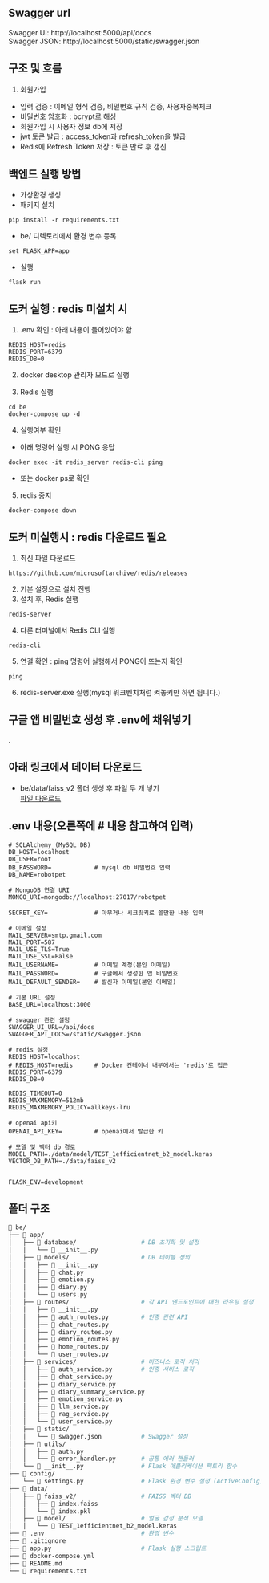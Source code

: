 ## Swagger url
Swagger UI: http://localhost:5000/api/docs  
Swagger JSON: http://localhost:5000/static/swagger.json  

## 구조 및 흐름
1. 회원가입
- 입력 검증 : 이메일 형식 검증, 비밀번호 규칙 검증, 사용자중복체크
- 비밀번호 암호화 : bcrypt로 해싱
- 회원가입 시 사용자 정보 db에 저장
- jwt 토큰 발급 : access_token과 refresh_token을 발급
- Redis에 Refresh Token 저장 : 토큰 만료 후 갱신

## 백엔드 실행 방법
- 가상환경 생성
- 패키지 설치
```
pip install -r requirements.txt

```
- be/ 디렉토리에서 환경 변수 등록
```
set FLASK_APP=app
```
- 실행
```
flask run
```

## 도커 실행 : redis 미설치 시
1. .env 확인 : 아래 내용이 들어있어야 함
```
REDIS_HOST=redis  
REDIS_PORT=6379
REDIS_DB=0
```

2. docker desktop 관리자 모드로 실행

3. Redis 실행
```
cd be
docker-compose up -d
```

4. 실행여부 확인
- 아래 명령어 실행 시 PONG 응답
```
docker exec -it redis_server redis-cli ping
```
- 또는 docker ps로 확인

5. redis 중지
```
docker-compose down
```

## 도커 미실행시 : redis 다운로드 필요
1. 최신 파일 다운로드
```
https://github.com/microsoftarchive/redis/releases
```
2. 기본 설정으로 설치 진행
3. 설치 후, Redis 실행
```
redis-server
```
4. 다른 터미널에서 Redis CLI 실행
```
redis-cli
```
5. 연결 확인 : ping 명령어 실행해서 PONG이 뜨는지 확인
```
ping
```
6. redis-server.exe 실행(mysql 워크벤치처럼 켜놓키만 하면 됩니다.)

## 구글 앱 비밀번호 생성 후 .env에 채워넣기  
.

## 아래 링크에서 데이터 다운로드
- be/data/faiss_v2 폴더 생성 후 파일 두 개 넣기  
[파일 다운로드](https://drive.google.com/drive/folders/1CdRVD3lnviZjhRYWSXLjNFq_QQfhc_79?usp=sharing)


## .env 내용(오른쪽에  # 내용 참고하여 입력)
```
# SQLAlchemy (MySQL DB)
DB_HOST=localhost
DB_USER=root
DB_PASSWORD=            # mysql db 비밀번호 입력
DB_NAME=robotpet

# MongoDB 연결 URI
MONGO_URI=mongodb://localhost:27017/robotpet

SECRET_KEY=             # 아무거나 시크릿키로 쓸만한 내용 입력 

# 이메일 설정
MAIL_SERVER=smtp.gmail.com
MAIL_PORT=587
MAIL_USE_TLS=True
MAIL_USE_SSL=False
MAIL_USERNAME=          # 이메일 계정(본인 이메일)
MAIL_PASSWORD=          # 구글에서 생성한 앱 비밀번호
MAIL_DEFAULT_SENDER=    # 발신자 이메일(본인 이메일)

# 기본 URL 설정
BASE_URL=localhost:3000

# swagger 관련 설정
SWAGGER_UI_URL=/api/docs
SWAGGER_API_DOCS=/static/swagger.json

# redis 설정
REDIS_HOST=localhost
# REDIS_HOST=redis      # Docker 컨테이너 내부에서는 'redis'로 접근
REDIS_PORT=6379
REDIS_DB=0

REDIS_TIMEOUT=0         
REDIS_MAXMEMORY=512mb 
REDIS_MAXMEMORY_POLICY=allkeys-lru 

# openai api키
OPENAI_API_KEY=         # openai에서 발급한 키

# 모델 및 벡터 db 경로
MODEL_PATH=./data/model/TEST_1efficientnet_b2_model.keras
VECTOR_DB_PATH=./data/faiss_v2


FLASK_ENV=development
```
  
## 폴더 구조
```bash
📂 be/
├── 📂 app/
│   ├── 📂 database/                  # DB 초기화 및 설정
│   │   └── 📄 __init__.py
│   ├── 📂 models/                    # DB 테이블 정의
│   │   ├── 📄 __init__.py
│   │   ├── 📄 chat.py
│   │   ├── 📄 emotion.py
│   │   ├── 📄 diary.py
│   │   └── 📄 users.py
│   ├── 📂 routes/                    # 각 API 엔드포인트에 대한 라우팅 설정
│   │   ├── 📄 __init__.py
│   │   ├── 📄 auth_routes.py         # 인증 관련 API 
│   │   ├── 📄 chat_routes.py         
│   │   ├── 📄 diary_routes.py
│   │   ├── 📄 emotion_routes.py
│   │   ├── 📄 home_routes.py        
│   │   └── 📄 user_routes.py         
│   ├── 📂 services/                  # 비즈니스 로직 처리   
│   │   ├── 📄 auth_service.py        # 인증 서비스 로직
│   │   ├── 📄 chat_service.py        
│   │   ├── 📄 diary_service.py
│   │   ├── 📄 diary_summary_service.py
│   │   ├── 📄 emotion_service.py
│   │   ├── 📄 llm_service.py
│   │   ├── 📄 rag_service.py
│   │   └── 📄 user_service.py        
│   ├── 📂 static/                
│   │   └── 📄 swagger.json           # Swagger 설정
│   ├── 📂 utils/                  
│   │   ├── 📄 auth.py
│   │   └── 📄 error_handler.py       # 공통 에러 핸들러
│   └── 📄 __init__.py                # Flask 애플리케이션 팩토리 함수
├── 📂 config/                     
│   └── 📄 settings.py                # Flask 환경 변수 설정 (ActiveConfig)
├── 📂 data/  
│   ├── 📂 faiss_v2/                  # FAISS 벡터 DB
│   │   ├── 📄 index.faiss
│   │   └── 📄 index.pkl
│   ├── 📂 model/                     # 얼굴 감정 분석 모델
│   │   └── 📄 TEST_1efficientnet_b2_model.keras
├── 📄 .env                           # 환경 변수
├── 📄 .gitignore                     
├── 📄 app.py                         # Flask 실행 스크립트
├── 📄 docker-compose.yml                          
├── 📄 README.md                      
└── 📄 requirements.txt               
```
